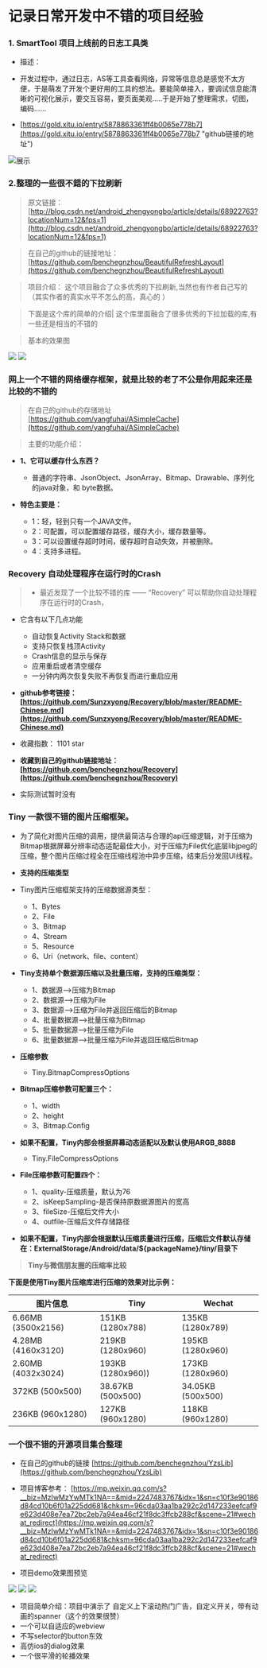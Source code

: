 # 记录日常开发中不错的项目经验 #

### 1. SmartTool 项目上线前的日志工具类 ###
* 描述：
* 开发过程中，通过日志，AS等工具查看网络，异常等信息总是感觉不太方便，于是萌发了开发个更好用的工具的想法。要能简单接入，要调试信息能清晰的可视化展示，要交互容易，要页面美观.....于是开始了整理需求，切图，编码......

* [https://gold.xitu.io/entry/5878863361ff4b0065e778b7](https://gold.xitu.io/entry/5878863361ff4b0065e778b7 "github链接的地址")


![](http://i.imgur.com/rrajp5o.gif "展示")

### 2.整理的一些很不錯的下拉刷新 ###


> 原文链接：[http://blog.csdn.net/android_zhengyongbo/article/details/68922763?locationNum=12&fps=1](http://blog.csdn.net/android_zhengyongbo/article/details/68922763?locationNum=12&fps=1)


> 在自己的github的链接地址：
[https://github.com/benchegnzhou/BeautifulRefreshLayout](https://github.com/benchegnzhou/BeautifulRefreshLayout)

> 项目介绍：
> 这个项目融合了众多优秀的下拉刷新,当然也有作者自己写的（其实作者的真实水平不怎么的高，真心的 ）

> 下面是这个库的简单的介绍|
> 这个库里面融合了很多优秀的下拉加载的库,有一些还是相当的不错的
 
> 基本的效果图


![](https://camo.githubusercontent.com/1b016544f28f6abe5775f9b8fdde4ece8c874263/687474703a2f2f7777772e61706b6275732e636f6d2f646174612f6174746163686d656e742f666f72756d2f3230313530342f31342f3039313630366570766f63636e6e38376f67387a38742e706e67)
![](https://camo.githubusercontent.com/88cdf877aa0a1fb19506ecf3404447eba59e68cc/687474703a2f2f737261696e2d6769746875622e71696e6975646e2e636f6d2f756c7472612d7074722f6175746f2d726566726573682e676966)




### 网上一个不错的网络缓存框架，就是比较的老了不公是你用起来还是比较的不错的 ###

> 在自己的github的存储地址  [https://github.com/yangfuhai/ASimpleCache](https://github.com/yangfuhai/ASimpleCache)





> 主要的功能介绍：

* **1、它可以缓存什么东西？**

	* 普通的字符串、JsonObject、JsonArray、Bitmap、Drawable、序列化的java对象，和 byte数据。
 
* **特色主要是：**
	* 1：轻，轻到只有一个JAVA文件。
	* 2：可配置，可以配置缓存路径，缓存大小，缓存数量等。
	* 3：可以设置缓存超时时间，缓存超时自动失效，并被删除。
	* 4：支持多进程。



### Recovery 自动处理程序在运行时的Crash ###

> * 最近发现了一个比较不错的库  —— “Recovery” 可以帮助你自动处理程序在运行时的Crash，
* 它含有以下几点功能
	* 自动恢复Activity Stack和数据
	* 支持只恢复栈顶Activity
	* Crash信息的显示与保存
	* 应用重启或者清空缓存
	* 一分钟内两次恢复失败不再恢复而进行重启应用

 * **github参考链接： [https://github.com/Sunzxyong/Recovery/blob/master/README-Chinese.md](https://github.com/Sunzxyong/Recovery/blob/master/README-Chinese.md)**
 * 收藏指数： 1101 star

* **收藏到自己的github链接地址： [https://github.com/benchegnzhou/Recovery](https://github.com/benchegnzhou/Recovery)**

* 实际测试暂时没有

### Tiny 一款很不错的图片压缩框架。 ###

* 为了简化对图片压缩的调用，提供最简洁与合理的api压缩逻辑，对于压缩为Bitmap根据屏幕分辨率动态适配最佳大小，对于压缩为File优化底层libjpeg的压缩，整个图片压缩过程全在压缩线程池中异步压缩，结束后分发回UI线程。


* **支持的压缩类型**

* Tiny图片压缩框架支持的压缩数据源类型：

	* 1、Bytes
	* 2、File
	* 3、Bitmap
	* 4、Stream
	* 5、Resource
	* 6、Uri（network、file、content）

* **Tiny支持单个数据源压缩以及批量压缩，支持的压缩类型：**

	* 1、数据源—>压缩为Bitmap
	* 2、数据源—>压缩为File
	* 3、数据源—>压缩为File并返回压缩后的Bitmap
	* 4、批量数据源—>批量压缩为Bitmap
	* 5、批量数据源—>批量压缩为File
	* 6、批量数据源—>批量压缩为File并返回压缩后Bitmap
	 
* **压缩参数**

	* Tiny.BitmapCompressOptions

* **Bitmap压缩参数可配置三个：**

	* 1、width
	* 2、height
	* 3、Bitmap.Config

* **如果不配置，Tiny内部会根据屏幕动态适配以及默认使用ARGB_8888**

	* Tiny.FileCompressOptions

* **File压缩参数可配置四个：**

	* 1、quality-压缩质量，默认为76
	* 2、isKeepSampling-是否保持原数据源图片的宽高
	* 3、fileSize-压缩后文件大小
	* 4、outfile-压缩后文件存储路径

* **如果不配置，Tiny内部会根据默认压缩质量进行压缩，压缩后文件默认存储在：ExternalStorage/Android/data/${packageName}/tiny/目录下**



> **Tiny与微信朋友圈的压缩率比较**

**下面是使用Tiny图片压缩库进行压缩的效果对比示例：**

|图片信息|	Tiny	|Wechat|
|---------------|--------------|----------|
|6.66MB (3500x2156)|	151KB (1280x788)|	135KB (1280x789)|
|4.28MB (4160x3120)	|219KB (1280x960)	|195KB (1280x960)|
|2.60MB (4032x3024)	|193KB (1280x960))	|173KB (1280x960)|
|372KB (500x500)	|38.67KB (500x500)	|34.05KB (500x500)|
|236KB (960x1280)	|127KB (960x1280)	|118KB (960x1280)|




### 一个很不错的开源项目集合整理 ###

* 在自己的github的链接   [https://github.com/benchegnzhou/YzsLib](https://github.com/benchegnzhou/YzsLib)

* 项目博客参考： [https://mp.weixin.qq.com/s?__biz=MzIwMzYwMTk1NA==&mid=2247483767&idx=1&sn=c10f3e90186d84cd10b6f01a225dd681&chksm=96cda03aa1ba292c2d147233eefcaf9e623d408e7ea72bc2eb7a94ea46cf21f8dc3ffcb288cf&scene=21#wechat_redirect](https://mp.weixin.qq.com/s?__biz=MzIwMzYwMTk1NA==&mid=2247483767&idx=1&sn=c10f3e90186d84cd10b6f01a225dd681&chksm=96cda03aa1ba292c2d147233eefcaf9e623d408e7ea72bc2eb7a94ea46cf21f8dc3ffcb288cf&scene=21#wechat_redirect)


* 项目demo效果图预览

![](http://i.imgur.com/VFJ2QAi.png)
![](http://i.imgur.com/AbQPl75.png)
![](http://i.imgur.com/KwJSBgL.png)


* 项目简单介绍：项目中演示了 自定义上下滚动热门广告，自定义开关，带有动画的spanner（这个的效果很赞）
* 一个可以自适应的webview
* 不写selector的button东效
* 高仿ios的dialog效果
* 一个很平滑的轮播效果
